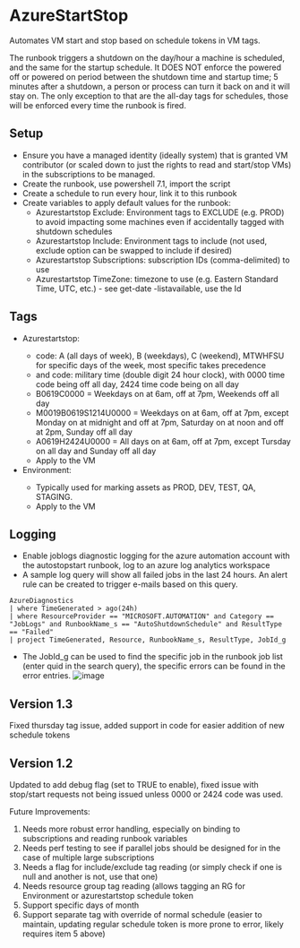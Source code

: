 # AzureStartStop
Automates VM start and stop based on schedule tokens in VM tags.

The runbook triggers a shutdown on the day/hour a machine is scheduled, and the same for the startup schedule.
It DOES NOT enforce the powered off or powered on period between the shutdown time and startup time; 5 minutes after a shutdown, a person
or process can turn it back on and it will stay on. The only exception to that are the all-day tags for schedules, those will be enforced every
time the runbook is fired.

## Setup
* Ensure you have a managed identity (ideally system) that is granted VM contributor (or scaled down to just the rights to read and start/stop VMs)
in the subscriptions to be managed.
* Create the runbook, use powershell 7.1, import the script
* Create a schedule to run every hour, link it to this runbook
* Create variables to apply default values for the runbook: 
  *  Azurestartstop Exclude: Environment tags to EXCLUDE (e.g. PROD) to avoid impacting some machines even if accidentally tagged with shutdown schedules
  *  Azurestartstop Include: Environment tags to include (not used, exclude option can be swapped to include if desired)
  *  Azurestartstop Subscriptions: subscription IDs (comma-delimited) to use
  *  Azurestartstop TimeZone: timezone to use (e.g. Eastern Standard Time, UTC, etc.) - see get-date -listavailable, use the Id

## Tags
* Azurestartstop: <DAY><STARTHOUR><STOPHOUR>
   * <DAY> code: A (all days of week), B (weekdays), C (weekend), MTWHFSU for specific days of the week, most specific takes precedence
   * <STARTHOUR> and <STOPHOUR> code: military time (double digit 24 hour clock), with 0000 time code being off all day, 2424 time code being on all day
   * B0619C0000 = Weekdays on at 6am, off at 7pm, Weekends off all day
   * M0019B0619S1214U0000 = Weekdays on at 6am, off at 7pm, except Monday on at midnight and off at 7pm, Saturday on at noon and off at 2pm, Sunday off all day
   * A0619H2424U0000 = All days on at 6am, off at 7pm, except Tursday on all day and Sunday off all day
   * Apply to the VM
* Environment: <STRING>
   * Typically used for marking assets as PROD, DEV, TEST, QA, STAGING.
   * Apply to the VM

## Logging
 * Enable joblogs diagnostic logging for the azure automation account with the autostopstart runbook, log to an azure log analytics workspace
 * A sample log query will show all failed jobs in the last 24 hours.  An alert rule can be created to trigger e-mails based on this query.
```
AzureDiagnostics
| where TimeGenerated > ago(24h)
| where ResourceProvider == "MICROSOFT.AUTOMATION" and Category == "JobLogs" and RunbookName_s == "AutoShutdownSchedule" and ResultType == "Failed"
| project TimeGenerated, Resource, RunbookName_s, ResultType, JobId_g
```
 * The JobId_g can be used to find the specific job in the runbook job list (enter quid in the search query), the specific errors can be found in the error entries.
 ![image](https://user-images.githubusercontent.com/31252279/151740702-b9f6410b-ffe4-47b7-9bbb-a57047c257f7.png)
 
 ## Version 1.3
Fixed thursday tag issue, added support in code for easier addition of new schedule tokens
 
 ## Version 1.2
Updated to add debug flag (set to TRUE to enable), fixed issue with stop/start requests not being issued unless 0000 or 2424 code was used.

 Future Improvements:
1. Needs more robust error handling, especially on binding to subscriptions and reading runbook variables
2. Needs perf testing to see if parallel jobs should be designed for in the case of multiple large subscriptions
3. Needs a flag for include/exclude tag reading (or simply check if one is null and another is not, use that one)
4. Needs resource group tag reading (allows tagging an RG for Environment or azurestartstop schedule token
5. Support specific days of month
6. Support separate tag with override of normal schedule (easier to maintain, updating regular schedule token is more prone to error, likely requires item 5 above)
 
